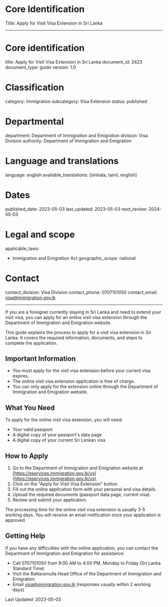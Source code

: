 # Core Identification
Title: Apply for Visit Visa Extension in Sri Lanka

---
# Core identification
title: Apply for Visit Visa Extension in Sri Lanka
document_id: 2423
document_type: guide
version: 1.0

# Classification
category: Immigration
subcategory: Visa Extension
status: published

# Departmental
department: Department of Immigration and Emigration
division: Visa Division
authority: Department of Immigration and Emigration

# Language and translations
language: english
available_translations: [sinhala, tamil, english]

# Dates
published_date: 2023-05-03
last_updated: 2023-05-03
next_review: 2024-05-03

# Legal and scope
applicable_laws:
 - Immigration and Emigration Act
geographic_scope: national

# Contact
contact_division: Visa Division
contact_phone: 0707101050
contact_email: visa@immigration.gov.lk

---

If you are a foreigner currently staying in Sri Lanka and need to extend your visit visa, you can apply for an online visit visa extension through the Department of Immigration and Emigration website.

This guide explains the process to apply for a visit visa extension in Sri Lanka. It covers the required information, documents, and steps to complete the application.

## Important Information

- You must apply for the visit visa extension before your current visa expires.
- The online visit visa extension application is free of charge.
- You can only apply for the extension online through the Department of Immigration and Emigration website.

## What You Need

To apply for the online visit visa extension, you will need:

- Your valid passport
- A digital copy of your passport's data page
- A digital copy of your current Sri Lankan visa

## How to Apply

1. Go to the Department of Immigration and Emigration website at [https://eservices.immigration.gov.lk/vs](https://eservices.immigration.gov.lk/vs).
2. Click on the "Apply for Visit Visa Extension" button.
3. Fill out the online application form with your personal and visa details.
4. Upload the required documents (passport data page, current visa).
5. Review and submit your application.

The processing time for the online visit visa extension is usually 3-5 working days. You will receive an email notification once your application is approved.

## Getting Help

If you have any difficulties with the online application, you can contact the Department of Immigration and Emigration for assistance:

- Call 0707101050 from 9:00 AM to 4:00 PM, Monday to Friday (Sri Lanka Standard Time)
- Visit the Battaramulla Head Office of the Department of Immigration and Emigration
- Email visa@immigration.gov.lk (responses usually within 2 working days)

Last Updated: 2023-05-03